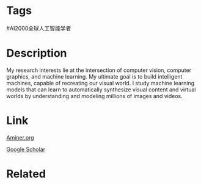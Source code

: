 # Tags

 #AI2000全球人工智能学者 

# Description

My research interests lie at the intersection of computer vision, computer graphics, and machine learning. My ultimate goal is to build intelligent machines, capable of recreating our visual world. I study machine learning models that can learn to automatically synthesize visual content and virtual worlds by understanding and modeling millions of images and videos.

# Link

[Aminer.org](https://www.aminer.org/profile/Junyan%C2%A0Zhu/53f43bafdabfaedf435b2157)

[Google Scholar](https://scholar.google.com/citations?hl=en&user=UdpacsMAAAAJ)

# Related

